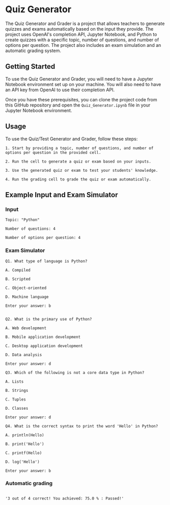 # Quiz Generator

The Quiz Generator and Grader is a project that allows teachers to generate quizzes and exams automatically based on the input they provide. The project uses OpenAI's completion API, Jupyter Notebook, and Python to create quizzes with a specific topic, number of questions, and number of options per question. The project also includes an exam simulation and an automatic grading system.

## Getting Started

To use the Quiz Generator and Grader, you will need to have a Jupyter Notebook environment set up on your machine. You will also need to have an API key from OpenAI to use their completion API.

Once you have these prerequisites, you can clone the project code from this GitHub repository and open the `Quiz_Generator.ipynb` file in your Jupyter Notebook environment.

## Usage

To use the Quiz/Test Generator and Grader, follow these steps:

    1. Start by providing a topic, number of questions, and number of options per question in the provided cell.

    2. Run the cell to generate a quiz or exam based on your inputs.

    3. Use the generated quiz or exam to test your students' knowledge.

    4. Run the grading cell to grade the quiz or exam automatically.

## Example Input and Exam Simulator

### Input

```
Topic: "Python"

Number of questions: 4

Number of options per question: 4 

```

### Exam Simulator

```
Q1. What type of language is Python?

A. Compiled 

B. Scripted

C. Object-oriented

D. Machine language

Enter your answer: b


Q2. What is the primary use of Python?

A. Web development

B. Mobile application development

C. Desktop application development

D. Data analysis

Enter your answer: d

Q3. Which of the following is not a core data type in Python?

A. Lists

B. Strings

C. Tuples

D. Classes

Enter your answer: d

Q4. What is the correct syntax to print the word 'Hello' in Python?

A. println(Hello)

B. print('Hello')

C. printf(Hello)

D. log('Hello')

Enter your answer: b

```

### Automatic grading

```

'3 out of 4 correct! You achieved: 75.0 % : Passed!'

```
